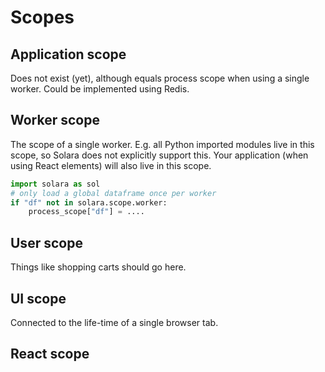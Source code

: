 # Scopes

## Application scope

Does not exist (yet), although equals process scope when using a single worker. Could be implemented using Redis.

## Worker scope

The scope of a single worker. E.g. all Python imported modules live in this scope, so Solara does not explicitly support this. Your application (when using React elements) will also live in this scope.

```python
import solara as sol
# only load a global dataframe once per worker
if "df" not in solara.scope.worker:
    process_scope["df"] = ....
```

## User scope

Things like shopping carts should go here.

## UI scope

Connected to the life-time of a single browser tab.

## React scope
